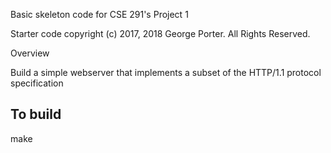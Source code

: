 Basic skeleton code for CSE 291's Project 1

Starter code copyright (c) 2017, 2018 George Porter.  All Rights Reserved.

Overview

Build a simple webserver that implements a subset of the HTTP/1.1 protocol specification

## To build

make
